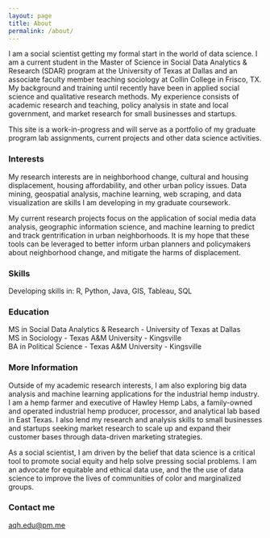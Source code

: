 ```yaml
---
layout: page
title: About
permalink: /about/
---
```


I am a social scientist getting my formal start in the world of data science. I am a current student in the Master of Science in Social Data Analytics & Research (SDAR) program at the University of Texas at Dallas and an associate faculty member teaching sociology at Collin College in Frisco, TX. My background and training until recently have been in applied social science and qualitative research methods. My experience consists of academic research and teaching, policy analysis in state and local government, and market research for small businesses and startups.

This site is a work-in-progress and will serve as a portfolio of my graduate program lab assignments, current projects and other data science activities.

### Interests

My research interests are in neighborhood change, cultural and housing displacement, housing affordability, and other urban policy issues. Data mining, geospatial analysis, machine learning, web scraping, and data visualization are skills I am developing in my graduate coursework.

My current research projects focus on the application of social media data analysis, geographic information science, and machine learning to predict and track gentrification in urban neighborhoods. It is my hope that these tools can be leveraged to better inform urban planners and policymakers about neighborhood change, and mitigate the harms of displacement.

### Skills

Developing skills in: R, Python, Java, GIS, Tableau, SQL

### Education

MS in Social Data Analytics & Research - University of Texas at Dallas <br>
MS in Sociology - Texas A&M University - Kingsville <br>
BA in Political Science - Texas A&M University - Kingsville 

### More Information

Outside of my academic research interests, I am also exploring big data analysis and machine learning applications for the industrial hemp industry. I am a hemp farmer and executive of Hawley Hemp Labs, a family-owned and operated industrial hemp producer, processor, and analytical lab based in East Texas. I also lend my research and analysis skills to small businesses and startups seeking market research to scale up and expand their customer bases through data-driven marketing strategies. 

As a social scientist, I am driven by the belief that data science is a critical tool to promote social equity and help solve pressing social problems. I am an advocate for equitable and ethical data use, and the the use of data science to improve the lives of communities of color and marginalized groups.

### Contact me

[aqh.edu@pm.me](mailto:aqh.edu@pm.me)
